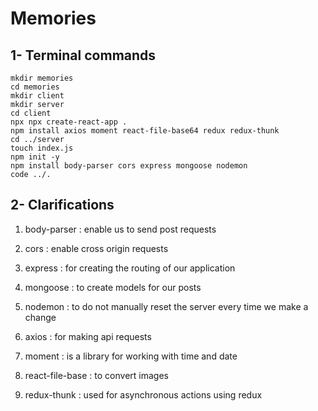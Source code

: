 # Memories

## 1- Terminal commands
```
mkdir memories 
cd memories 
mkdir client 
mkdir server
cd client 
npx npx create-react-app .
npm install axios moment react-file-base64 redux redux-thunk
cd ../server 
touch index.js 
npm init -y 
npm install body-parser cors express mongoose nodemon
code ../.
```

## 2- Clarifications

1. body-parser : enable us to send post requests

2. cors : enable cross origin requests

3. express : for creating the routing of our application

4. mongoose : to create models for our posts 

5. nodemon : to do not manually reset the server every time we make 
a change

6. axios : for making api requests 

7. moment : is a library for working with time and date

8. react-file-base : to convert images 

9. redux-thunk : used for asynchronous actions using redux